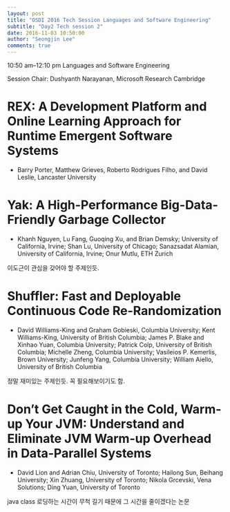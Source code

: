 ```yaml
---
layout: post
title: "OSDI 2016 Tech Session Languages and Software Engineering"
subtitle: "Day2 Tech session 2"
date: 2016-11-03 10:50:00
author: "Seongjin Lee"
comments: true
---
```


10:50 am–12:10 pm
Languages and Software Engineering

Session Chair: Dushyanth Narayanan, Microsoft Research Cambridge

# REX: A Development Platform and Online Learning Approach for Runtime Emergent Software Systems
* Barry Porter, Matthew Grieves, Roberto Rodrigues Filho, and David Leslie, Lancaster University

# Yak: A High-Performance Big-Data-Friendly Garbage Collector
* Khanh Nguyen, Lu Fang, Guoqing Xu, and Brian Demsky; University of California, Irvine; Shan Lu, University of Chicago; Sanazsadat Alamian, University of California, Irvine; Onur Mutlu, ETH Zurich

이도근이 관심을 갖어야 할 주제인듯.


# Shuffler: Fast and Deployable Continuous Code Re-Randomization
* David Williams-King and Graham Gobieski, Columbia University; Kent Williams-King, University of British Columbia; James P. Blake and Xinhao Yuan, Columbia University; Patrick Colp, University of British Columbia; Michelle Zheng, Columbia University; Vasileios P. Kemerlis, Brown University; Junfeng Yang, Columbia University; William Aiello, University of British Columbia

정말 재미있는 주제인듯. 꼭 필요해보이기도 함.

# Don’t Get Caught in the Cold, Warm-up Your JVM: Understand and Eliminate JVM Warm-up Overhead in Data-Parallel Systems
* David Lion and Adrian Chiu, University of Toronto; Hailong Sun, Beihang University; Xin Zhuang, University of Toronto; Nikola Grcevski, Vena Solutions; Ding Yuan, University of Toronto

java class 로딩하는 시간이 무척 길기 때문에 그 시간을 줄이겠다는 논문
